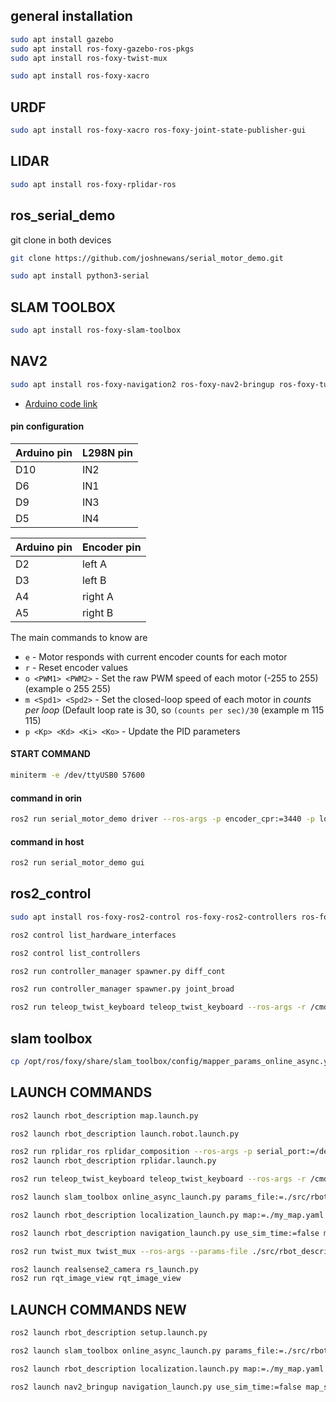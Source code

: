 ## general installation 

```bash
sudo apt install gazebo
sudo apt install ros-foxy-gazebo-ros-pkgs
sudo apt install ros-foxy-twist-mux
```
```bash
sudo apt install ros-foxy-xacro
```

## URDF

```bash
sudo apt install ros-foxy-xacro ros-foxy-joint-state-publisher-gui
```
## LIDAR
```bash
sudo apt install ros-foxy-rplidar-ros
```
## ros_serial_demo
git clone in both devices
```bash
git clone https://github.com/joshnewans/serial_motor_demo.git
```
```bash
sudo apt install python3-serial
```
## SLAM TOOLBOX
```bash
sudo apt install ros-foxy-slam-toolbox
```
## NAV2
```bash
sudo apt install ros-foxy-navigation2 ros-foxy-nav2-bringup ros-foxy-turtlebot3*
```

- [Arduino code link](https://github.com/joshnewans/ros_arduino_bridge.git)


#### pin configuration


| Arduino pin | L298N pin     |
| :-------- | :------- | 
| D10 | IN2 | 
| D6   | IN1 |
| D9  | IN3 |
| D5  | IN4 |


| Arduino pin | Encoder pin    |
| :-------- | :------- | 
| D2 | left A | 
| D3   | left B |
| A4  | right A|
| A5  | right B |

The main commands to know are

- `e` - Motor responds with current encoder counts for each motor
- `r` - Reset encoder values
- `o <PWM1> <PWM2>` - Set the raw PWM speed of each motor (-255 to 255)  (example o 255 255)
- `m <Spd1> <Spd2>` - Set the closed-loop speed of each motor in *counts per loop* (Default loop rate is 30, so `(counts per sec)/30` (example m 115 115)
- `p <Kp> <Kd> <Ki> <Ko>` - Update the PID parameters

#### START COMMAND
```bash
miniterm -e /dev/ttyUSB0 57600
```

#### command in orin
```bash
ros2 run serial_motor_demo driver --ros-args -p encoder_cpr:=3440 -p loop_rate:=30 -p serial_port:=/dev/ttyUSB0 -p baud_rate:=57600
```

#### command in host
```bash
ros2 run serial_motor_demo gui
```

## ros2_control
```bash
sudo apt install ros-foxy-ros2-control ros-foxy-ros2-controllers ros-foxy-gazebo-ros2-control
```

```bash
ros2 control list_hardware_interfaces
```
```bash
ros2 control list_controllers
```
```bash
ros2 run controller_manager spawner.py diff_cont
```
```bash
ros2 run controller_manager spawner.py joint_broad
```

```bash
ros2 run teleop_twist_keyboard teleop_twist_keyboard --ros-args -r /cmd_vel:=/diff_cont/cmd_vel_unstamped
```
## slam toolbox
```bash
cp /opt/ros/foxy/share/slam_toolbox/config/mapper_params_online_async.yaml omnisim_ws/src/omniwheel_description/config
```

## LAUNCH COMMANDS

```bash
ros2 launch rbot_description map.launch.py
```
```bash
ros2 launch rbot_description launch.robot.launch.py
```
```bash
ros2 run rplidar_ros rplidar_composition --ros-args -p serial_port:=/dev/ttyUSB1 -p frame_id:=rp_lidar_1 -p angle_compensate:=true -p scan_mode:=Standard
ros2 launch rbot_description rplidar.launch.py
```
```bash
ros2 run teleop_twist_keyboard teleop_twist_keyboard --ros-args -r /cmd_vel:=/diff_cont/cmd_vel_unstamped
```
```bash
ros2 launch slam_toolbox online_async_launch.py params_file:=./src/rbot_description/config/mapper_params_online_async.yaml use_time_time:=false
```
```bash
ros2 launch rbot_description localization_launch.py map:=./my_map.yaml use_sim_time:=false
```
```bash
ros2 launch rbot_description navigation_launch.py use_sim_time:=false map_subscribe_transient_local:=true
```
```bash
ros2 run twist_mux twist_mux --ros-args --params-file ./src/rbot_description/config/twist_mux.yaml -r cmd_vel_out:=diff_cont/cmd_vel_unstamped
```
```bash
ros2 launch realsense2_camera rs_launch.py
ros2 run rqt_image_view rqt_image_view
```

## LAUNCH COMMANDS NEW

```bash
ros2 launch rbot_description setup.launch.py
```
```bash
ros2 launch slam_toolbox online_async_launch.py params_file:=./src/rbot_description/config/mapper_params_online_async.yaml use_time_time:=false
```
```bash
ros2 launch rbot_description localization.launch.py map:=./my_map.yaml use_sim_time:=false
```
```bash
ros2 launch nav2_bringup navigation_launch.py use_sim_time:=false map_subscribe_transient_local:=true
```

